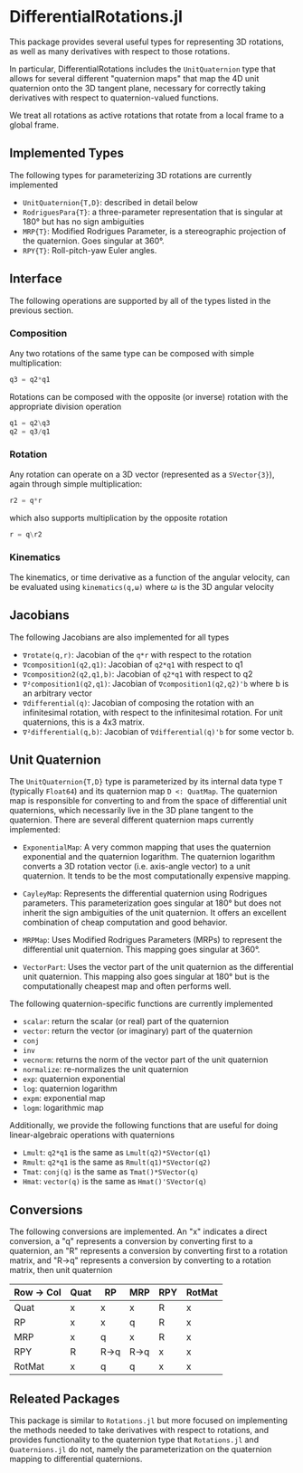 # DifferentialRotations.jl
This package provides several useful types for representing 3D rotations,
as well as many derivatives with respect to those rotations.

In particular, DifferentialRotations includes the `UnitQuaternion` type
that allows for several different "quaternion maps" that map the 4D
unit quaternion onto the 3D tangent plane, necessary for correctly taking
derivatives with respect to quaternion-valued functions.

We treat all rotations as active rotations that rotate from a local frame to a
global frame.

## Implemented Types
The following types for parameterizing 3D rotations are currently implemented
* `UnitQuaternion{T,D}`: described in detail below
* `RodriguesPara{T}`: a three-parameter representation that is singular at
180° but has no sign ambiguities
* `MRP{T}`: Modified Rodrigues Parameter, is a stereographic projection
of the quaternion. Goes singular at 360°.
* `RPY{T}`: Roll-pitch-yaw Euler angles.

## Interface
The following operations are supported by all of the types listed in the
previous section.

### Composition
Any two rotations of the same type can be composed with simple multiplication:
```julia
q3 = q2*q1
```
Rotations can be composed with the opposite (or inverse) rotation with the appropriate
division operation
```julia
q1 = q2\q3
q2 = q3/q1
```

### Rotation
Any rotation can operate on a 3D vector (represented as a `SVector{3}`), again through
simple multiplication:
```julia
r2 = q*r
```
which also supports multiplication by the opposite rotation
```julia
r = q\r2
```

### Kinematics
The kinematics, or time derivative as a function of the angular velocity, can be evaluated
using
`kinematics(q,ω)`
where ω is the 3D angular velocity

## Jacobians
The following Jacobians are also implemented for all types
* `∇rotate(q,r)`: Jacobian of the `q*r` with respect to the rotation
* `∇composition1(q2,q1)`: Jacobian of `q2*q1` with respect to q1
* `∇composition2(q2,q1,b)`: Jacobian of `q2*q1` with respect to q2
* `∇²composition1(q2,q1)`: Jacobian of `∇composition1(q2,q2)'b` where b is an arbitrary vector
* `∇differential(q)`: Jacobian of composing the rotation with an infinitesimal rotation, with
respect to the infinitesimal rotation. For unit quaternions, this is a 4x3 matrix.
* `∇²differential(q,b)`: Jacobian of `∇differential(q)'b` for some vector b.


## Unit Quaternion
The `UnitQuaternion{T,D}` type is parameterized by its internal data type
`T` (typically `Float64`) and its quaternion map `D <: QuatMap`.
The quaternion map is responsible for converting to and from the space of
differential unit quaternions, which necessarily live in the 3D plane tangent
to the quaternion. There are several different quaternion maps currently
implemented:
* `ExponentialMap`: A very common mapping that uses the quaternion
exponential and the quaternion logarithm. The quaternion logarithm
converts a 3D rotation vector (i.e. axis-angle vector) to a unit quaternion.
It tends to be the most computationally expensive mapping.

* `CayleyMap`: Represents the differential quaternion using Rodrigues
parameters. This parameterization goes singular at 180° but does not
inherit the sign ambiguities of the unit quaternion. It offers an
excellent combination of cheap computation and good behavior.

* `MRPMap`: Uses Modified Rodrigues Parameters (MRPs) to represent the
differential unit quaternion. This mapping goes singular at 360°.

* `VectorPart`: Uses the vector part of the unit quaternion as the
differential unit quaternion. This mapping also goes singular at 180° but is
the computationally cheapest map and often performs well.

The following quaternion-specific functions are currently implemented
* `scalar`: return the scalar (or real) part of the quaternion
* `vector`: return the vector (or imaginary) part of the quaternion
* `conj`
* `inv`
* `vecnorm`: returns the norm of the vector part of the unit quaternion
* `normalize`: re-normalizes the unit quaternion
* `exp`: quaternion exponential
* `log`: quaternion logarithm
* `expm`: exponential map
* `logm`: logarithmic map

Additionally, we provide the following functions that are useful for
doing linear-algebraic operations with quaternions
* `Lmult`: `q2*q1` is the same as `Lmult(q2)*SVector(q1)`
* `Rmult`: `q2*q1` is the same as `Rmult(q1)*SVector(q2)`
* `Tmat`: `conj(q)` is the same as `Tmat()*SVector(q)`
* `Hmat`: `vector(q)` is the same as `Hmat()'SVector(q)`



## Conversions
The following conversions are implemented. An "x" indicates a direct conversion,
a "q" represents a conversion by converting first to a quaternion,
an "R" represents a conversion by converting first to a rotation matrix,
and "R->q" represents a conversion by converting to a rotation matrix, then unit quaternion

| Row -> Col | Quat | RP | MRP | RPY | RotMat |
|------------|------|----|-----|-----|--------|
| Quat       |  x   | x  |  x  |  R  |   x    |
| RP         |  x   | x  |  q  |  R  |   x    |
| MRP        |  x   | q  |  x  |  R  |   x    |
| RPY        |  R   |R->q|R->q |  x  |   x    |
| RotMat     |  x   | q  |  q  |  x  |   x    |


## Releated Packages
This package is similar to `Rotations.jl` but more focused on implementing the methods
needed to take derivatives with respect to rotations, and provides functionality to the
quaternion type that `Rotations.jl` and `Quaternions.jl` do not, namely the parameterization
on the quaternion mapping to differential quaternions.
